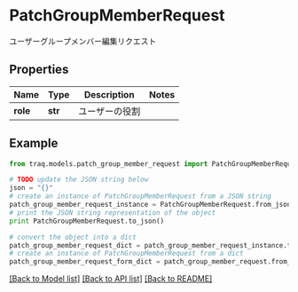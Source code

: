 # PatchGroupMemberRequest

ユーザーグループメンバー編集リクエスト

## Properties

Name | Type | Description | Notes
------------ | ------------- | ------------- | -------------
**role** | **str** | ユーザーの役割 | 

## Example

```python
from traq.models.patch_group_member_request import PatchGroupMemberRequest

# TODO update the JSON string below
json = "{}"
# create an instance of PatchGroupMemberRequest from a JSON string
patch_group_member_request_instance = PatchGroupMemberRequest.from_json(json)
# print the JSON string representation of the object
print PatchGroupMemberRequest.to_json()

# convert the object into a dict
patch_group_member_request_dict = patch_group_member_request_instance.to_dict()
# create an instance of PatchGroupMemberRequest from a dict
patch_group_member_request_form_dict = patch_group_member_request.from_dict(patch_group_member_request_dict)
```
[[Back to Model list]](../README.md#documentation-for-models) [[Back to API list]](../README.md#documentation-for-api-endpoints) [[Back to README]](../README.md)



